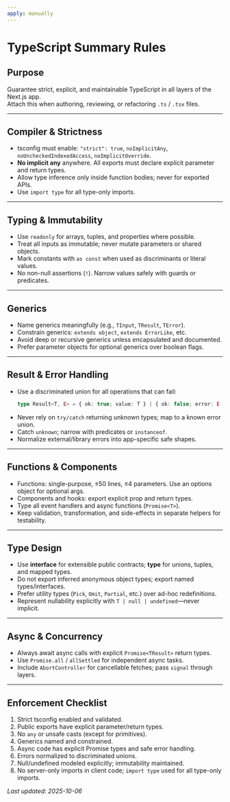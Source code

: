 ```yaml
---
apply: manually
---
```


# TypeScript Summary Rules

## Purpose

Guarantee strict, explicit, and maintainable TypeScript in all layers of the Next.js app.  
Attach this when authoring, reviewing, or refactoring `.ts` / `.tsx` files.

---

## Compiler & Strictness

- tsconfig must enable: `"strict": true`, `noImplicitAny`, `noUncheckedIndexedAccess`, `noImplicitOverride`.
- **No implicit any** anywhere. All exports must declare explicit parameter and return types.
- Allow type inference only inside function bodies; never for exported APIs.
- Use `import type` for all type-only imports.

---

## Typing & Immutability

- Use `readonly` for arrays, tuples, and properties where possible.
- Treat all inputs as immutable; never mutate parameters or shared objects.
- Mark constants with `as const` when used as discriminants or literal values.
- No non-null assertions (`!`). Narrow values safely with guards or predicates.

---

## Generics

- Name generics meaningfully (e.g., `TInput`, `TResult`, `TError`).
- Constrain generics: `extends object`, `extends ErrorLike`, etc.
- Avoid deep or recursive generics unless encapsulated and documented.
- Prefer parameter objects for optional generics over boolean flags.

---

## Result & Error Handling

- Use a discriminated union for all operations that can fail:
  ```ts
  type Result<T, E> = { ok: true; value: T } | { ok: false; error: E };
    ```

* Never rely on `try/catch` returning unknown types; map to a known error union.
* Catch `unknown`; narrow with predicates or `instanceof`.
* Normalize external/library errors into app-specific safe shapes.

---

## Functions & Components

* Functions: single-purpose, ≤50 lines, ≤4 parameters. Use an options object for optional args.
* Components and hooks: export explicit prop and return types.
* Type all event handlers and async functions (`Promise<T>`).
* Keep validation, transformation, and side-effects in separate helpers for testability.

---

## Type Design

* Use **interface** for extensible public contracts; **type** for unions, tuples, and mapped types.
* Do not export inferred anonymous object types; export named types/interfaces.
* Prefer utility types (`Pick`, `Omit`, `Partial`, etc.) over ad-hoc redefinitions.
* Represent nullability explicitly with `T | null | undefined`—never implicit.

---

## Async & Concurrency

* Always await async calls with explicit `Promise<TResult>` return types.
* Use `Promise.all` / `allSettled` for independent async tasks.
* Include `AbortController` for cancellable fetches; pass `signal` through layers.

---

## Enforcement Checklist

1. Strict tsconfig enabled and validated.
2. Public exports have explicit parameter/return types.
3. No `any` or unsafe casts (except for primitives).
4. Generics named and constrained.
5. Async code has explicit Promise types and safe error handling.
6. Errors normalized to discriminated unions.
7. Null/undefined modeled explicitly; immutability maintained.
8. No server-only imports in client code; `import type` used for all type-only imports.

*Last updated: 2025-10-06*



